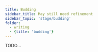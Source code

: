 ```yaml
---
title: Budding
sidebar_title: May still need refinement
sidebar_topic: 'stage/budding'
folder:
  - writing
  - {title: 'budding'}
---
```


TODO...

